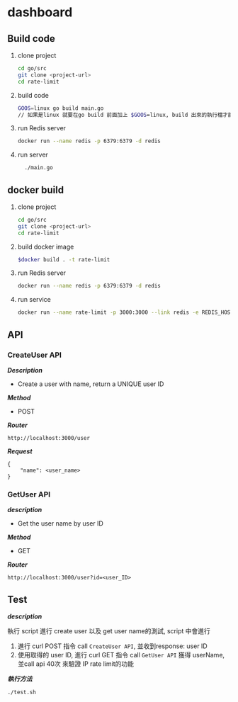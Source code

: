 # dashboard

## Build code
1. clone project

    ```bash
    cd go/src
    git clone <project-url>
    cd rate-limit
    ```

2. build code

    ```bash
    GOOS=linux go build main.go
    // 如果是linux 就要在go build 前面加上 $GOOS=linux, build 出來的執行檔才能執行
    ```
3. run Redis server
    ```bash
    docker run --name redis -p 6379:6379 -d redis
    ```
4. run server
    ```bash
      ./main.go
    ```

## docker build
1. clone project

    ```bash
    cd go/src
    git clone <project-url>
    cd rate-limit
    ```

2. build docker image
    ```bash
    $docker build . -t rate-limit
    ```

3. run Redis server
    ```bash
    docker run --name redis -p 6379:6379 -d redis
    ```
4. run service
    ```bash
    docker run --name rate-limit -p 3000:3000 --link redis -e REDIS_HOST=redis -e REDIS_PORT=6379 -d rate-limit
    ```
## API

### CreateUser API
***Description***
  - Create a user with name, return a UNIQUE user ID

***Method***
  - POST

***Router***
```
http://localhost:3000/user
```
***Request***
```
{
    "name": <user_name>
}
```

### GetUser API
***description***
  - Get the user name by user ID

***Method***
  - GET

***Router***
```
http://localhost:3000/user?id=<user_ID>
```

## Test

***description***

執行 script 進行 create user 以及 get user name的測試, script 中會進行
1. 進行 curl POST 指令 call `CreateUser API`, 並收到response: user ID
2. 使用取得的 user ID, 進行 curl GET 指令 call `GetUser API` 獲得 userName, 並call api 40次 來驗證 IP rate limit的功能

***執行方法***
```
./test.sh
```

